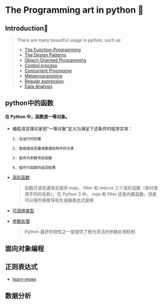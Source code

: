 # The Programming art in python 🐍

## Introduction📖
> There are many beautiful usage in python, such as:
> - [The Function-Programming](#python中的函数)
> - [The Design Patterns]()
> - [Object-Oriented Programming](#面向对象编程)
> - [Control process]()
> - [Concurrent Processing]()
> - [Metaprogramming]()
> - [Regular expression](#正则表达式)
> - [Data Analysis](#数据分析)
## python中的函数
#### 在 Python 中，函数是一等对象。

- 编程语言理论家把“一等对象”定义为满足下述条件的程序实体：

    ```
    1. 在运行时创建
    
    2. 能赋值给变量或数据结构中的元素
    
    3. 能作为参数传给函数
    
    4. 能作为函数的返回结果
    ```
- [高阶函数](first_class_function/higher_order_function.ipynb)
    >函数式语言通常会提供 map、 filter 和 reduce 三个高阶函数（有时使用不同的名称）。在
Python 3 中， map 和 filter 还是内置函数，但是可以用列表推导和生成器表达式替换

- [可调用类型](first_class_function/callable_type_examples.ipynb)

- [参数处理](first_class_function/parameter_processing.ipynb)
    >Python 最好的特性之一是提供了极为灵活的参数处理机制
## 面向对象编程

## 正则表达式
- [learn-regex](https://github.com/ziishaned/learn-regex)

## 数据分析